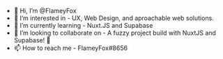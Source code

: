 - 👋 Hi, I’m @FlameyFox
- 👀 I’m interested in - UX, Web Design, and aproachable web solutions.
- 🌱 I’m currently learning - Nuxt.JS and Supabase
- 💞️ I’m looking to collaborate on - A fuzzy project build with NuxtJS and Supabase! 🦊
- 📫 How to reach me - FlameyFox#8656

<!---
FlameyFox/FlameyFox is a ✨ special ✨ repository because its `README.md` (this file) appears on your GitHub profile.
You can click the Preview link to take a look at your changes.
--->
